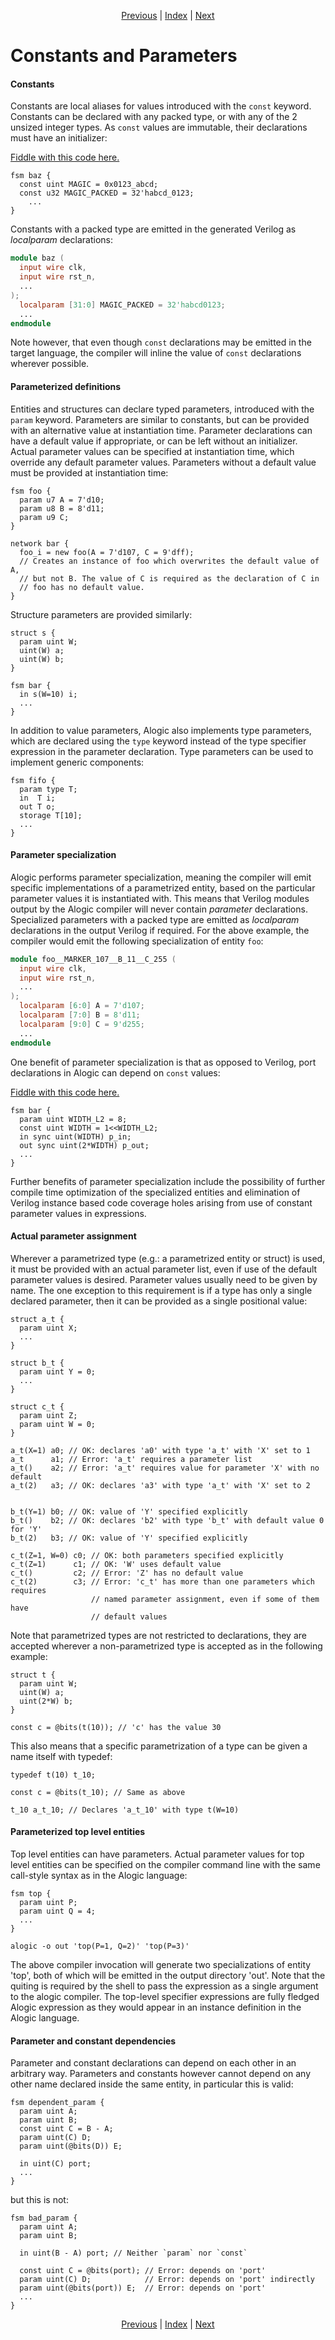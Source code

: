 <p align="center">
<a href="ports.md">Previous</a> |
<a href="index.md">Index</a> |
<a href="fsms.md">Next</a>
</p>

# Constants and Parameters

#### Constants

Constants are local aliases for values introduced with the `const`
keyword. Constants can be declared with any packed type, or with any of
the 2 unsized integer types. As `const` values are immutable, their
declarations must have an initializer:

<a href="http://afiddle.argondesign.com/?example=params_constants.alogic">Fiddle with this code here.</a>

```
fsm baz {
  const uint MAGIC = 0x0123_abcd;
  const u32 MAGIC_PACKED = 32'habcd_0123;
	...
}
```

Constants with a packed type are emitted in the generated Verilog as
_localparam_ declarations:

```verilog
module baz (
  input wire clk,
  input wire rst_n,
  ...
);
  localparam [31:0] MAGIC_PACKED = 32'habcd0123;
  ...
endmodule
```

Note however, that even though `const` declarations may be emitted in
the target language, the compiler will inline the value of `const`
declarations wherever possible.

#### Parameterized definitions

Entities and structures can declare typed parameters, introduced with the
`param` keyword. Parameters are similar to constants, but can be provided
with an alternative value at instantiation time. Parameter declarations can
have a default value if appropriate, or can be left without an
initializer. Actual parameter values can be specified at instantiation
time, which override any default parameter values. Parameters without a
default value must be provided at instantiation time:

```
fsm foo {
  param u7 A = 7'd10;
  param u8 B = 8'd11;
  param u9 C;
}

network bar {
  foo_i = new foo(A = 7'd107, C = 9'dff);
  // Creates an instance of foo which overwrites the default value of A,
  // but not B. The value of C is required as the declaration of C in
  // foo has no default value.
}
```

Structure parameters are provided similarly:

```
struct s {
  param uint W;
  uint(W) a;
  uint(W) b;
}

fsm bar {
  in s(W=10) i;
  ...
}
```

In addition to value parameters, Alogic also implements type parameters, which
are declared using the `type` keyword instead of the type specifier expression
in the parameter declaration. Type parameters can be used to implement generic
components:

```
fsm fifo {
  param type T;
  in  T i;
  out T o;
  storage T[10];
  ...
}
```

#### Parameter specialization

Alogic performs parameter specialization, meaning the compiler will emit
specific implementations of a parametrized entity, based on the
particular parameter values it is instantiated with. This means that
Verilog modules output by the Alogic compiler will never contain
_parameter_ declarations. Specialized parameters with a packed type are
emitted as _localparam_ declarations in the output Verilog if required.
For the above example, the compiler would emit the following specialization
of entity `foo`:

```verilog
module foo__MARKER_107__B_11__C_255 (
  input wire clk,
  input wire rst_n,
  ...
);
  localparam [6:0] A = 7'd107;
  localparam [7:0] B = 8'd11;
  localparam [9:0] C = 9'd255;
  ...
endmodule
```

One benefit of parameter specialization is that as opposed to Verilog,
port declarations in Alogic can depend on `const` values:

<a href="http://afiddle.argondesign.com/?example=params_port_declarations.alogic">Fiddle with this code here.</a>

```
fsm bar {
  param uint WIDTH_L2 = 8;
  const uint WIDTH = 1<<WIDTH_L2;
  in sync uint(WIDTH) p_in;
  out sync uint(2*WIDTH) p_out;
  ...
}
```

Further benefits of parameter specialization include the possibility of
further compile time optimization of the specialized entities and
elimination of Verilog instance based code coverage holes arising from
use of constant parameter values in expressions.

#### Actual parameter assignment

Wherever a parametrized type (e.g.: a parametrized entity or struct) is
used, it must be provided with an actual parameter list, even if use of
the default parameter values is desired. Parameter values usually need to
be given by name. The one exception to this requirement is if a type has
only a single declared parameter, then it can be provided as a single
positional value:

```
struct a_t {
  param uint X;
  ...
}

struct b_t {
  param uint Y = 0;
  ...
}

struct c_t {
  param uint Z;
  param uint W = 0;
}

a_t(X=1) a0; // OK: declares 'a0' with type 'a_t' with 'X' set to 1
a_t      a1; // Error: 'a_t' requires a parameter list
a_t()    a2; // Error: 'a_t' requires value for parameter 'X' with no default
a_t(2)   a3; // OK: declares 'a3' with type 'a_t' with 'X' set to 2


b_t(Y=1) b0; // OK: value of 'Y' specified explicitly
b_t()    b2; // OK: declares 'b2' with type 'b_t' with default value 0 for 'Y'
b_t(2)   b3; // OK: value of 'Y' specified explicitly

c_t(Z=1, W=0) c0; // OK: both parameters specified explicitly
c_t(Z=1)      c1; // OK: 'W' uses default value
c_t()         c2; // Error: 'Z' has no default value
c_t(2)        c3; // Error: 'c_t' has more than one parameters which requires
                  // named parameter assignment, even if some of them have
                  // default values
```

Note that parametrized types are not restricted to declarations, they are
accepted wherever a non-parametrized type is accepted as in the following
example:

```
struct t {
  param uint W;
  uint(W) a;
  uint(2*W) b;
}

const c = @bits(t(10)); // 'c' has the value 30
```

This also means that a specific parametrization of a type can be given
a name itself with typedef:

```
typedef t(10) t_10;

const c = @bits(t_10); // Same as above

t_10 a_t_10; // Declares 'a_t_10' with type t(W=10)
```

#### Parameterized top level entities

Top level entities can have parameters. Actual parameter values for top
level entities can be specified on the compiler command line with the
same call-style syntax as in the Alogic language:

```
fsm top {
  param uint P;
  param uint Q = 4;
  ...
}
```

```
alogic -o out 'top(P=1, Q=2)' 'top(P=3)'
```

The above compiler invocation will generate two specializations of entity
'top', both of which will be emitted in the output directory 'out'. Note
that the quiting is required by the shell to pass the expression as a
single argument to the alogic compiler. The top-level specifier expressions
are fully fledged Alogic expression as they would appear in an instance
definition in the Alogic language.

#### Parameter and constant dependencies

Parameter and constant declarations can depend on each other in an
arbitrary way. Parameters and constants however cannot depend on any other
name declared inside the same entity, in particular this is
valid:

```
fsm dependent_param {
  param uint A;
  param uint B;
  const uint C = B - A;
  param uint(C) D;
  param uint(@bits(D)) E;

  in uint(C) port;
  ...
}
```

but this is not:

```
fsm bad_param {
  param uint A;
  param uint B;

  in uint(B - A) port; // Neither `param` nor `const`

  const uint C = @bits(port); // Error: depends on 'port'
  param uint(C) D;            // Error: depends on 'port' indirectly
  param uint(@bits(port)) E;  // Error: depends on 'port'
  ...
}
```

<p align="center">
<a href="ports.md">Previous</a> |
<a href="index.md">Index</a> |
<a href="fsms.md">Next</a>
</p>
